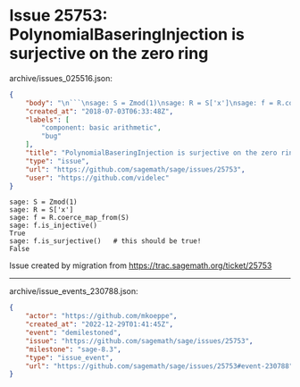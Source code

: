 # Issue 25753: PolynomialBaseringInjection is surjective on the zero ring

archive/issues_025516.json:
```json
{
    "body": "\n```\nsage: S = Zmod(1)\nsage: R = S['x']\nsage: f = R.coerce_map_from(S)\nsage: f.is_injective()\nTrue\nsage: f.is_surjective()   # this should be true!\nFalse\n```\n\nIssue created by migration from https://trac.sagemath.org/ticket/25753\n\n",
    "created_at": "2018-07-03T06:33:48Z",
    "labels": [
        "component: basic arithmetic",
        "bug"
    ],
    "title": "PolynomialBaseringInjection is surjective on the zero ring",
    "type": "issue",
    "url": "https://github.com/sagemath/sage/issues/25753",
    "user": "https://github.com/videlec"
}
```

```
sage: S = Zmod(1)
sage: R = S['x']
sage: f = R.coerce_map_from(S)
sage: f.is_injective()
True
sage: f.is_surjective()   # this should be true!
False
```

Issue created by migration from https://trac.sagemath.org/ticket/25753





---

archive/issue_events_230788.json:
```json
{
    "actor": "https://github.com/mkoeppe",
    "created_at": "2022-12-29T01:41:45Z",
    "event": "demilestoned",
    "issue": "https://github.com/sagemath/sage/issues/25753",
    "milestone": "sage-8.3",
    "type": "issue_event",
    "url": "https://github.com/sagemath/sage/issues/25753#event-230788"
}
```
